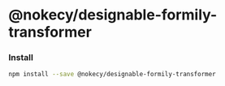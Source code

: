 # @nokecy/designable-formily-transformer

### Install

```bash
npm install --save @nokecy/designable-formily-transformer
```
